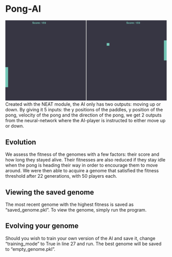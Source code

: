  # Pong-AI
 
 ![image](result.png)
Created with the NEAT module, the AI only has two outputs: moving up or down.
By giving it 5 inputs: the y positions of the paddles, y position of the pong, velocity of the pong and the direction of the pong, we get 2 outputs from the neural-network where the AI-player is instructed to either move up or down. 
## Evolution
  
We assess the fitness of the genomes with a few factors: their score and how long they stayed alive. Their fitnesses are also reduced if they stay idle when the pong is heading their way in order to encourage them to move around. We were then able to acquire a genome that satisfied the fitness threshold after 22 generations, with 50 players each.

## Viewing the saved genome
  
The most recent genome with the highest fitness is saved as “saved_genome.pkl”. To view the genome, simply run the program.

## Evolving your genome
  
Should you wish to train your own version of the AI and save it, change “training_mode” to True in line 27 and run. The best genome will be saved to “empty_genome.pkl”.
